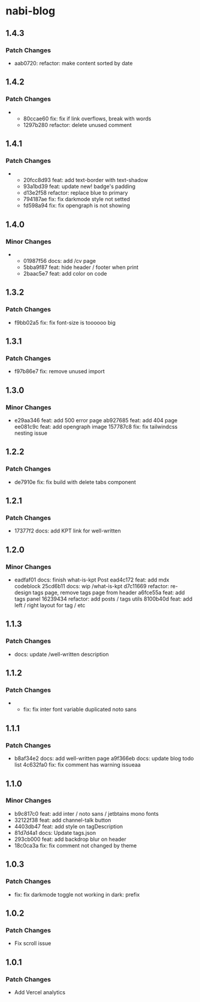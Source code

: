 # nabi-blog

## 1.4.3

### Patch Changes

- aab0720: refactor: make content sorted by date

## 1.4.2

### Patch Changes

- - 80ccae60 fix: fix if link overflows, break with words
  - 1297b280 refactor: delete unused comment

## 1.4.1

### Patch Changes

- - 20fcc8d93 feat: add text-border with text-shadow
  - 93a1bd39 feat: update new! badge's padding
  - d13e2f58 refactor: replace blue to primary
  - 794187ae fix: fix darkmode style not setted
  - fd598a94 fix: fix opengraph is not showing

## 1.4.0

### Minor Changes

- - 01987f56 docs: add /cv page
  - 5bba9f87 feat: hide header / footer when print
  - 2baac5e7 feat: add color on code

## 1.3.2

### Patch Changes

- f9bb02a5 fix: fix font-size is toooooo big

## 1.3.1

### Patch Changes

- f97b86e7 fix: remove unused import

## 1.3.0

### Minor Changes

- e29aa346 feat: add 500 error page
  ab927685 feat: add 404 page
  ee081c9c feat: add opengraph image
  157787c8 fix: fix tailwindcss nesting issue

## 1.2.2

### Patch Changes

- de7910e fix: fix build with delete tabs component

## 1.2.1

### Patch Changes

- 17377f2 docs: add KPT link for well-written

## 1.2.0

### Minor Changes

- eadfaf01 docs: finish what-is-kpt Post
  ead4c172 feat: add mdx codeblock
  25cd6b11 docs: wip /what-is-kpt
  d7c11669 refactor: re-design tags page, remove tags page from header
  a6fce55a feat: add tags panel
  16239434 refactor: add posts / tags utils
  8100b40d feat: add left / right layout for tag / etc

## 1.1.3

### Patch Changes

- docs: update /well-written description

## 1.1.2

### Patch Changes

- - fix: fix inter font variable duplicated noto sans

## 1.1.1

### Patch Changes

- b8af34e2 docs: add well-written page
  a9f366eb docs: update blog todo list
  4c632fa0 fix: fix comment has warning issueaa

## 1.1.0

### Minor Changes

- b9c817c0 feat: add inter / noto sans / jetbtains mono fonts
- 32122f38 feat: add channel-talk button
- 4403db47 feat: add style on tagDescription
- 81d7d4a1 docs: Update tags.json
- 293cb000 feat: add backdrop blur on header
- 18c0ca3a fix: fix comment not changed by theme

## 1.0.3

### Patch Changes

- fix: fix darkmode toggle not working in dark: prefix

## 1.0.2

### Patch Changes

- Fix scroll issue

## 1.0.1

### Patch Changes

- Add Vercel analytics
